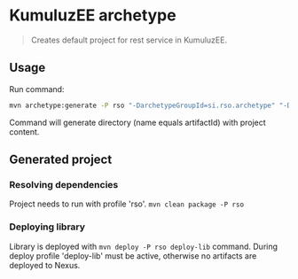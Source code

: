 # KumuluzEE archetype
> Creates default project for rest service in KumuluzEE.

## Usage

Run command:
```bash
mvn archetype:generate -P rso "-DarchetypeGroupId=si.rso.archetype" "-DarchetypeArtifactId=rso-archetype" "-DarchetypeVersion=1.8.0" "-DgroupId=si.rso.sample" "-DartifactId=sample-project" "-Dversion=1.0.0-SNAPSHOT"
```

Command will generate directory (name equals artifactId) with project content.

## Generated project

### Resolving dependencies

Project needs to run with profile 'rso'. `mvn clean package -P rso`

### Deploying library

Library is deployed with `mvn deploy -P rso deploy-lib` command. During deploy profile 'deploy-lib' must be active, otherwise no artifacts are deployed to Nexus.
